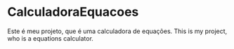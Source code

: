 # CalculadoraEquacoes
Este é meu projeto, que é uma calculadora de equações. This is my project, who is a equations calculator.
